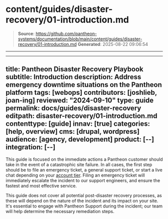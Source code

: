 # content/guides/disaster-recovery/01-introduction.md

> **Source**: https://github.com/pantheon-systems/documentation/blob/main/content/guides/disaster-recovery/01-introduction.md
> **Generated**: 2025-08-22 09:06:54

---

---
title: Pantheon Disaster Recovery Playbook
subtitle: Introduction
description: Address emergency downtime situations on the Pantheon platform
tags: [webops]
contributors: [joshlieb, joan-ing]
reviewed: "2024-09-10"
type: guide
permalink: docs/guides/disaster-recovery
editpath: disaster-recovery/01-introduction.md
contenttype: [guide]
innav: [true]
categories: [help, overview]
cms: [drupal, wordpress]
audience: [agency, development]
product: [--]
integration: [--]
---

This guide is focused on the immediate actions a Pantheon customer should take in the event of a catastrophic site failure. In all cases, the first step should be to file an emergency ticket, a general support ticket, or start a live chat depending on your [account tier](/guides/support/#support-features-and-response-times). Filing an emergency ticket will immediately escalate the incident to our support engineers, and ensure the fastest and most effective service.

This guide does not cover all potential post-disaster recovery processes, as these will depend on the nature of the incident and its impact on your site. It's essential to engage with Pantheon Support during the incident; our team will help determine the necessary remediation steps.
